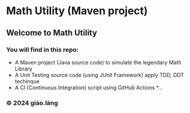 # Math Utility (Maven project)

## Welcome to Math Utility
### You will find in this repo:
* A Maven project (Java source code) to simulate the legendary Math Library
* A Unit Testing source code (using JUnit Framework) apply TDD, DDT techinque
* A CI (Continuous Integration) script using GitHub Actions
*...

### &#169; 2024 giáo.làng